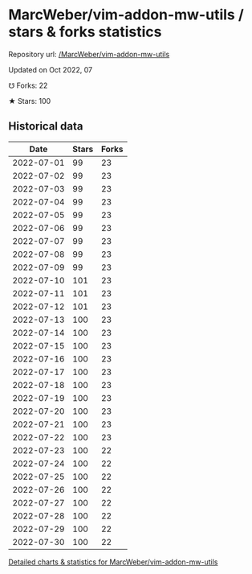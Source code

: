 # MarcWeber/vim-addon-mw-utils / stars & forks statistics

Repository url: [/MarcWeber/vim-addon-mw-utils](https://github.com/MarcWeber/vim-addon-mw-utils)

Updated on Oct 2022, 07

☋ Forks: 22

★ Stars: 100

## Historical data
| Date | Stars | Forks |
|------|-------|-------|
| 2022-07-01 | 99 | 23 | 
| 2022-07-02 | 99 | 23 | 
| 2022-07-03 | 99 | 23 | 
| 2022-07-04 | 99 | 23 | 
| 2022-07-05 | 99 | 23 | 
| 2022-07-06 | 99 | 23 | 
| 2022-07-07 | 99 | 23 | 
| 2022-07-08 | 99 | 23 | 
| 2022-07-09 | 99 | 23 | 
| 2022-07-10 | 101 | 23 | 
| 2022-07-11 | 101 | 23 | 
| 2022-07-12 | 101 | 23 | 
| 2022-07-13 | 100 | 23 | 
| 2022-07-14 | 100 | 23 | 
| 2022-07-15 | 100 | 23 | 
| 2022-07-16 | 100 | 23 | 
| 2022-07-17 | 100 | 23 | 
| 2022-07-18 | 100 | 23 | 
| 2022-07-19 | 100 | 23 | 
| 2022-07-20 | 100 | 23 | 
| 2022-07-21 | 100 | 23 | 
| 2022-07-22 | 100 | 23 | 
| 2022-07-23 | 100 | 22 | 
| 2022-07-24 | 100 | 22 | 
| 2022-07-25 | 100 | 22 | 
| 2022-07-26 | 100 | 22 | 
| 2022-07-27 | 100 | 22 | 
| 2022-07-28 | 100 | 22 | 
| 2022-07-29 | 100 | 22 | 
| 2022-07-30 | 100 | 22 | 


[Detailed charts & statistics for MarcWeber/vim-addon-mw-utils](https://reviewgithub.com/rep/MarcWeber/vim-addon-mw-utils)
